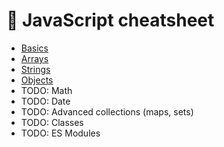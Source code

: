 # 📃 JavaScript cheatsheet
- [Basics](01.basics)
- [Arrays](02.arrays)
- [Strings](03.strings)
- [Objects](04.objects)
- TODO: Math
- TODO: Date
- TODO: Advanced collections (maps, sets)
- TODO: Classes
- TODO: ES Modules
